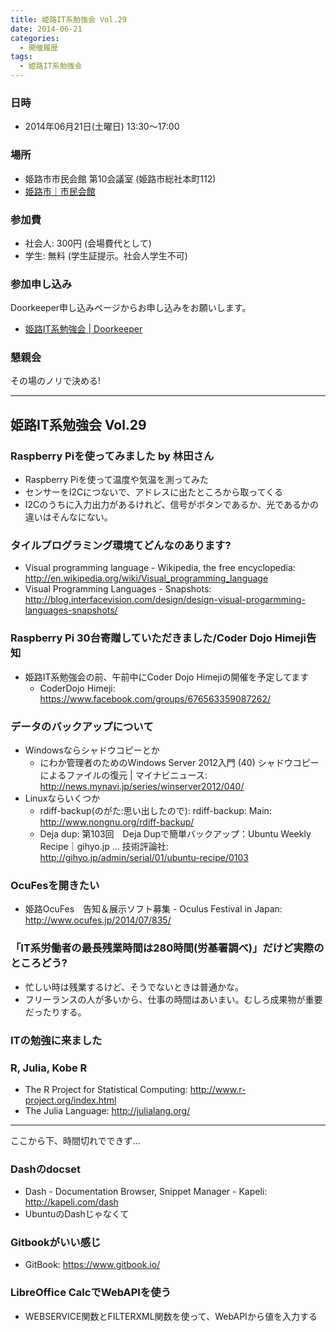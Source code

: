 ```yaml
---
title: 姫路IT系勉強会 Vol.29
date: 2014-06-21
categories:
  - 開催履歴
tags:
  - 姫路IT系勉強会
---
```


### 日時

- 2014年06月21日(土曜日) 13:30～17:00

### 場所

- 姫路市市民会館 第10会議室 (姫路市総社本町112)
- [姫路市｜市民会館](http://www.city.himeji.lg.jp/s30/2842800.html)

### 参加費

- 社会人: 300円 (会場費代として)
- 学生: 無料 (学生証提示。社会人学生不可)

### 参加申し込み

Doorkeeper申し込みページからお申し込みをお願いします。

- [姫路IT系勉強会 | Doorkeeper](http://histudy.doorkeeper.jp/events/12148)

### 懇親会

その場のノリで決める!

------------------------------------------------------------------------

姫路IT系勉強会 Vol.29
---------------------

### Raspberry Piを使ってみました by 林田さん

- Raspberry Piを使って温度や気温を測ってみた
- センサーをI2Cにつないで、アドレスに出たところから取ってくる
- I2Cのうちに入力出力があるけれど、信号がボタンであるか、光であるかの違いはそんなにない。

### タイルプログラミング環境てどんなのあります?

- Visual programming language - Wikipedia, the free encyclopedia: <http://en.wikipedia.org/wiki/Visual_programming_language>
- Visual Programming Languages - Snapshots: <http://blog.interfacevision.com/design/design-visual-progarmming-languages-snapshots/>

### Raspberry Pi 30台寄贈していただきました/Coder Dojo Himeji告知

- 姫路IT系勉強会の前、午前中にCoder Dojo Himejiの開催を予定してます
    - CoderDojo Himeji: <https://www.facebook.com/groups/676563359087262/>

### データのバックアップについて

- Windowsならシャドウコピーとか
    - にわか管理者のためのWindows Server 2012入門 (40) シャドウコピーによるファイルの復元 | マイナビニュース: <http://news.mynavi.jp/series/winserver2012/040/>
- Linuxならいくつか
    - rdiff-backup(のがた:思い出したので): rdiff-backup: Main: <http://www.nongnu.org/rdiff-backup/>
    - Deja dup: 第103回　Deja Dupで簡単バックアップ：Ubuntu Weekly Recipe｜gihyo.jp … 技術評論社: <http://gihyo.jp/admin/serial/01/ubuntu-recipe/0103>

### OcuFesを開きたい

- 姫路OcuFes　告知＆展示ソフト募集 - Oculus Festival in Japan: <http://www.ocufes.jp/2014/07/835/>

### 「IT系労働者の最長残業時間は280時間(労基署調べ)」だけど実際のところどう?

- 忙しい時は残業するけど、そうでないときは普通かな。
- フリーランスの人が多いから、仕事の時間はあいまい。むしろ成果物が重要だったりする。

### ITの勉強に来ました

### R, Julia, Kobe R

- The R Project for Statistical Computing: <http://www.r-project.org/index.html>
- The Julia Language: <http://julialang.org/>

------------------------------------------------------------------------

ここから下、時間切れでできず…

### Dashのdocset

- Dash - Documentation Browser, Snippet Manager - Kapeli: <http://kapeli.com/dash>
- UbuntuのDashじゃなくて

### Gitbookがいい感じ

- GitBook: <https://www.gitbook.io/>

### LibreOffice CalcでWebAPIを使う

- WEBSERVICE関数とFILTERXML関数を使って、WebAPIから値を入力する
